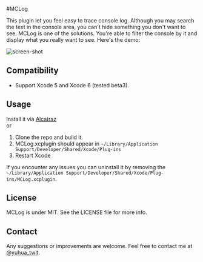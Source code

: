 #MCLog

This plugin let you feel easy to trace console log. Although you may search the text in the console area, you can't hide something you don't want to see. MCLog is one of the solutions. You're able to filter the console by it and display what you really want to see. Here's the demo:

![screen-shot](https://rawgithub.com/yuhua-chen/MCLog/master/MCLogScreenshot.gif)


## Compatibility

 - Support Xcode 5 and Xcode 6 (tested beta3).

## Usage

Install it via [Alcatraz](http://alcatraz.io/)  
or  
 1. Clone the repo and build it.
 2. MCLog.xcplugin should appear in `~/Library/Application Support/Developer/Shared/Xcode/Plug-ins`
 3. Restart Xcode  

If you encounter any issues you can uninstall it by removing the `~/Library/Application Support/Developer/Shared/Xcode/Plug-ins/MCLog.xcplugin`.

## License

MCLog is under MIT.  See the LICENSE file for more info.

## Contact

Any suggestions or improvements are welcome. Feel free to contact me at [@yuhua_twit](https://twitter.com/yuhua_twit).